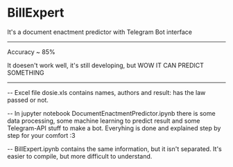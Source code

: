 # BillExpert
It's a document enactment predictor with Telegram Bot interface
____________________________
Accuracy ~ 85%

It doesen't work well, it's still developing, but WOW IT CAN PREDICT SOMETHING
____________________________

-- Excel file dosie.xls contains names, authors and result: has the law passed or not.

-- In jupyter notebook DocumentEnactmentPredictor.ipynb there is some data processing, some machine learning to predict result and some Telegram-API stuff to make a bot. Everyhing is done and explained step by step for your comfort :3

-- BillExpert.ipynb contains the same information, but it isn't separated. It's easier to compile, but more difficult to understand.
